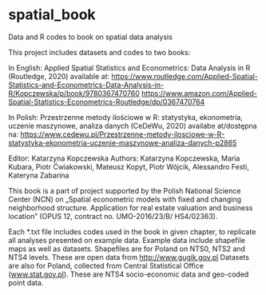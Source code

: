 # spatial_book
Data and R codes to book on spatial data analysis

This project includes datasets and codes to two books:

In English: Applied Spatial Statistics and Econometrics: Data Analysis in R (Routledge, 2020) 
available at:
https://www.routledge.com/Applied-Spatial-Statistics-and-Econometrics-Data-Analysis-in-R/Kopczewska/p/book/9780367470760
https://www.amazon.com/Applied-Spatial-Statistics-Econometrics-Routledge/dp/0367470764

In Polish: Przestrzenne metody ilościowe w R: statystyka, ekonometria, uczenie maszynowe, analiza danych (CeDeWu, 2020)
availabe at/dostępna na: 
https://www.cedewu.pl/Przestrzenne-metody-ilosciowe-w-R-statystyka-ekonometria-uczenie-maszynowe-analiza-danych-p2865

Editor: Katarzyna Kopczewska 
Authors: Katarzyna Kopczewska, Maria Kubara, Piotr Ćwiakowski, Mateusz Kopyt, Piotr Wójcik, Alessandro Festi, Kateryna Zabarina

This book is a part of project supported by the Polish National Science Center (NCN) on „Spatial econometric models with fixed and changing neighborhood structure. Application for real estate valuation and business location” (OPUS 12, contract no. UMO-2016/23/B/ HS4/02363).

Each *.txt file includes codes used in the book in given chapter, to replicate all analyses presented on example data. 
Example data include shapefile maps as well as datasets. 
Shapefiles are for Poland on NTS0, NTS2 and NTS4 levels. These are open data from http://www.gugik.gov.pl
Datasets are also for Poland, collected from Central Statistical Office (www.stat.gov.pl). These are NTS4 socio-economic data and geo-coded point data. 
